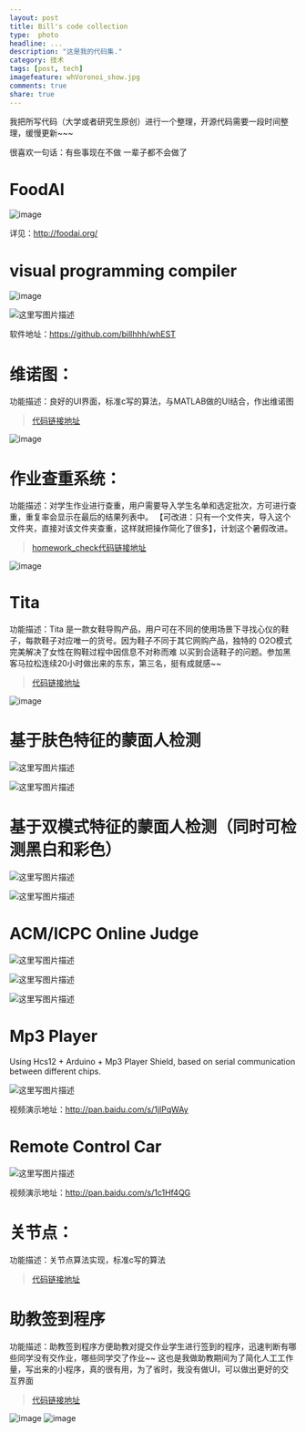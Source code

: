 ```yaml
---
layout: post
title: Bill's code collection
type:  photo
headline: ...
description: "这是我的代码集."
category: 技术
tags: [post, tech]
imagefeature: whVoronoi_show.jpg
comments: true
share: true
---
```



我把所写代码（大学或者研究生原创）进行一个整理，开源代码需要一段时间整理，缓慢更新~~~ 

很喜欢一句话：有些事现在不做 一辈子都不会做了

# FoodAI

![image](https://raw.githubusercontent.com/billhhh/whblog-omega/gh-pages/images/foodai.png)

详见：http://foodai.org/

# visual programming compiler

![image](https://raw.githubusercontent.com/billhhh/whblog-omega/gh-pages/images/whEST%20wallpaper.png)

![这里写图片描述](http://img.blog.csdn.net/20170109161325174?watermark/2/text/aHR0cDovL2Jsb2cuY3Nkbi5uZXQvU2N5dGhlNjY2/font/5a6L5L2T/fontsize/400/fill/I0JBQkFCMA==/dissolve/70/gravity/SouthEast)

软件地址：https://github.com/billhhh/whEST

# 维诺图：

功能描述：良好的UI界面，标准c写的算法，与MATLAB做的UI结合，作出维诺图

> [ 代码链接地址 ](https://github.com/billhhh/whcode_organizer/tree/master/whVoronoi)

![image](https://raw.githubusercontent.com/billhhh/whblog/gh-pages/resource/whcode/whVoronoi_show.jpg)

# 作业查重系统：

功能描述：对学生作业进行查重，用户需要导入学生名单和选定批次，方可进行查重，重复率会显示在最后的结果列表中。
【可改进：只有一个文件夹，导入这个文件夹，直接对该文件夹查重，这样就把操作简化了很多】，计划这个暑假改进。

> [ homework_check代码链接地址 ](https://github.com/billhhh/whcode_organizer/tree/master/homework_check)

![image](https://raw.githubusercontent.com/billhhh/whblog/gh-pages/resource/whcode/homework_show.png)

# Tita

功能描述：Tita 是一款女鞋导购产品，用户可在不同的使用场景下寻找心仪的鞋子，每款鞋子对应唯一的货号。因为鞋子不同于其它网购产品，独特的 O2O模式完美解决了女性在购鞋过程中因信息不对称而难
以买到合适鞋子的问题。参加黑客马拉松连续20小时做出来的东东，第三名，挺有成就感~~

> [ 代码链接地址 ](https://github.com/billhhh/whcode_organizer/tree/master/whTita)

![image](https://raw.githubusercontent.com/billhhh/whblog/gh-pages/resource/whcode/whTita_show.png)

# 基于肤色特征的蒙面人检测

![这里写图片描述](http://img.blog.csdn.net/20170109161038181?watermark/2/text/aHR0cDovL2Jsb2cuY3Nkbi5uZXQvU2N5dGhlNjY2/font/5a6L5L2T/fontsize/400/fill/I0JBQkFCMA==/dissolve/70/gravity/SouthEast)

![这里写图片描述](http://img.blog.csdn.net/20170109161029431?watermark/2/text/aHR0cDovL2Jsb2cuY3Nkbi5uZXQvU2N5dGhlNjY2/font/5a6L5L2T/fontsize/400/fill/I0JBQkFCMA==/dissolve/70/gravity/SouthEast)

# 基于双模式特征的蒙面人检测（同时可检测黑白和彩色）

![这里写图片描述](http://img.blog.csdn.net/20170109162440648?watermark/2/text/aHR0cDovL2Jsb2cuY3Nkbi5uZXQvU2N5dGhlNjY2/font/5a6L5L2T/fontsize/400/fill/I0JBQkFCMA==/dissolve/70/gravity/SouthEast)

![这里写图片描述](http://img.blog.csdn.net/20170109162449273?watermark/2/text/aHR0cDovL2Jsb2cuY3Nkbi5uZXQvU2N5dGhlNjY2/font/5a6L5L2T/fontsize/400/fill/I0JBQkFCMA==/dissolve/70/gravity/SouthEast)

# ACM/ICPC Online Judge

![这里写图片描述](http://img.blog.csdn.net/20170109161045244?watermark/2/text/aHR0cDovL2Jsb2cuY3Nkbi5uZXQvU2N5dGhlNjY2/font/5a6L5L2T/fontsize/400/fill/I0JBQkFCMA==/dissolve/70/gravity/SouthEast)

![这里写图片描述](http://img.blog.csdn.net/20170109161052861?watermark/2/text/aHR0cDovL2Jsb2cuY3Nkbi5uZXQvU2N5dGhlNjY2/font/5a6L5L2T/fontsize/400/fill/I0JBQkFCMA==/dissolve/70/gravity/SouthEast)

![这里写图片描述](http://img.blog.csdn.net/20170109161100510?watermark/2/text/aHR0cDovL2Jsb2cuY3Nkbi5uZXQvU2N5dGhlNjY2/font/5a6L5L2T/fontsize/400/fill/I0JBQkFCMA==/dissolve/70/gravity/SouthEast)

# Mp3 Player

Using Hcs12 + Arduino + Mp3 Player Shield, based on serial communication between different chips.

![这里写图片描述](http://img.blog.csdn.net/20170109164357203?watermark/2/text/aHR0cDovL2Jsb2cuY3Nkbi5uZXQvU2N5dGhlNjY2/font/5a6L5L2T/fontsize/400/fill/I0JBQkFCMA==/dissolve/70/gravity/SouthEast)

视频演示地址：http://pan.baidu.com/s/1jIPqWAy

# Remote Control Car

![这里写图片描述](http://img.blog.csdn.net/20170109164408969?watermark/2/text/aHR0cDovL2Jsb2cuY3Nkbi5uZXQvU2N5dGhlNjY2/font/5a6L5L2T/fontsize/400/fill/I0JBQkFCMA==/dissolve/70/gravity/SouthEast)

视频演示地址：http://pan.baidu.com/s/1c1Hf4QG

# 关节点：

功能描述：关节点算法实现，标准c写的算法

> [ 代码链接地址 ](https://github.com/billhhh/whcode_organizer/tree/master/whArticulat)

# 助教签到程序

功能描述：助教签到程序方便助教对提交作业学生进行签到的程序，迅速判断有哪些同学没有交作业，哪些同学交了作业~~
这也是我做助教期间为了简化人工工作量，写出来的小程序，真的很有用，为了省时，我没有做UI，可以做出更好的交互界面

> [ 代码链接地址 ](https://github.com/billhhh/whcode_organizer/tree/master/teacherAssistant)

![image](https://raw.githubusercontent.com/billhhh/whcode_organizer/master/teacherAssistant/img/2.png)
![image](https://raw.githubusercontent.com/billhhh/whcode_organizer/master/teacherAssistant/img/3.png)
